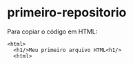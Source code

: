 # primeiro-repositorio

Para copiar o código em HTML:
```
<html>
  <h1/>Meu primeiro arquivo HTML<h1/>
  <html>
 ```
